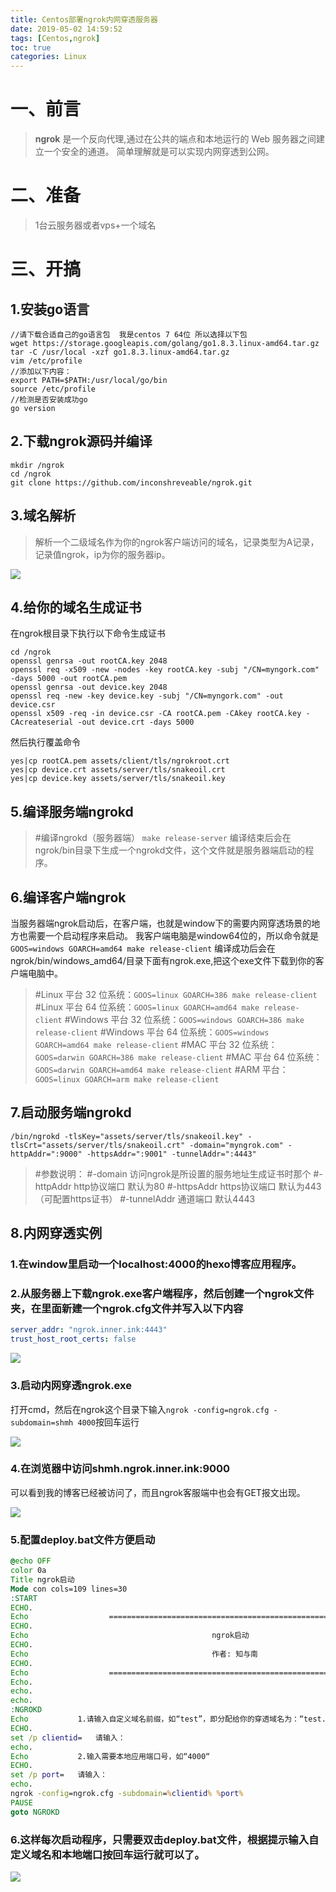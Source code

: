 ```yaml
---
title: Centos部署ngrok内网穿透服务器
date: 2019-05-02 14:59:52
tags: [Centos,ngrok]
toc: true 
categories: Linux
---
```

# 一、前言
> **ngrok** 是一个反向代理,通过在公共的端点和本地运行的 Web 服务器之间建立一个安全的通道。
> 简单理解就是可以实现内网穿透到公网。

# 二、准备
> 1台云服务器或者vps+一个域名

# 三、开搞
## 1.安装go语言

```shell
//请下载合适自己的go语言包  我是centos 7 64位 所以选择以下包
wget https://storage.googleapis.com/golang/go1.8.3.linux-amd64.tar.gz
tar -C /usr/local -xzf go1.8.3.linux-amd64.tar.gz
vim /etc/profile
//添加以下内容：
export PATH=$PATH:/usr/local/go/bin
source /etc/profile
//检测是否安装成功go
go version
```
## 2.下载ngrok源码并编译

```shell
mkdir /ngrok
cd /ngrok
git clone https://github.com/inconshreveable/ngrok.git
```
## 3.域名解析

>解析一个二级域名作为你的ngrok客户端访问的域名，记录类型为A记录，记录值ngrok，ip为你的服务器ip。

![](./images/ngrok/1.png)

## 4.给你的域名生成证书
在ngrok根目录下执行以下命令生成证书

```shell
cd /ngrok
openssl genrsa -out rootCA.key 2048
openssl req -x509 -new -nodes -key rootCA.key -subj "/CN=myngork.com" -days 5000 -out rootCA.pem
openssl genrsa -out device.key 2048
openssl req -new -key device.key -subj "/CN=myngork.com" -out device.csr
openssl x509 -req -in device.csr -CA rootCA.pem -CAkey rootCA.key -CAcreateserial -out device.crt -days 5000
```

然后执行覆盖命令

```shell
yes|cp rootCA.pem assets/client/tls/ngrokroot.crt
yes|cp device.crt assets/server/tls/snakeoil.crt
yes|cp device.key assets/server/tls/snakeoil.key
```

## 5.编译服务端ngrokd

> #编译ngrokd（服务器端）
> `make release-server`
编译结束后会在ngrok/bin目录下生成一个ngrokd文件，这个文件就是服务器端启动的程序。

## 6.编译客户端ngrok

当服务器端ngrok启动后，在客户端，也就是window下的需要内网穿透场景的地方也需要一个启动程序来启动。
我客户端电脑是window64位的，所以命令就是`GOOS=windows GOARCH=amd64 make release-client`
编译成功后会在ngrok/bin/windows_amd64/目录下面有ngrok.exe,把这个exe文件下载到你的客户端电脑中。

> #Linux 平台 32 位系统：`GOOS=linux GOARCH=386 make release-client`
> #Linux 平台 64 位系统：`GOOS=linux GOARCH=amd64 make release-client`
> #Windows 平台 32 位系统：`GOOS=windows GOARCH=386 make release-client`
> #Windows 平台 64 位系统：`GOOS=windows GOARCH=amd64 make release-client`
> #MAC 平台 32 位系统：`GOOS=darwin GOARCH=386 make release-client`
> #MAC 平台 64 位系统：`GOOS=darwin GOARCH=amd64 make release-client`
> #ARM 平台：`GOOS=linux GOARCH=arm make release-client`

## 7.启动服务端ngrokd

`/bin/ngrokd -tlsKey="assets/server/tls/snakeoil.key" -tlsCrt="assets/server/tls/snakeoil.crt" -domain="myngrok.com" -httpAddr=":9000" -httpsAddr=":9001" -tunnelAddr=":4443"`

> #参数说明：
> #-domain 访问ngrok是所设置的服务地址生成证书时那个
> #-httpAddr http协议端口 默认为80
> #-httpsAddr https协议端口 默认为443 （可配置https证书）
> #-tunnelAddr 通道端口 默认4443

## 8.内网穿透实例

### 1.在window里启动一个localhost:4000的hexo博客应用程序。
### 2.从服务器上下载ngrok.exe客户端程序，然后创建一个ngrok文件夹，在里面新建一个ngrok.cfg文件并写入以下内容

```yml
server_addr: "ngrok.inner.ink:4443"
trust_host_root_certs: false
```

![](./images/ngrok/4.png)

### 3.启动内网穿透ngrok.exe

打开cmd，然后在ngrok这个目录下输入`ngrok -config=ngrok.cfg -subdomain=shmh 4000`按回车运行

![](./images/ngrok/3.jpg)

### 4.在浏览器中访问shmh.ngrok.inner.ink:9000

可以看到我的博客已经被访问了，而且ngrok客服端中也会有GET报文出现。

![](./images/ngrok/2.jpg)

### 5.配置deploy.bat文件方便启动

```bat
@echo OFF
color 0a
Title ngrok启动
Mode con cols=109 lines=30
:START
ECHO.
Echo                  ==========================================================================
ECHO.
Echo                                         ngrok启动
ECHO.
Echo                                         作者: 知与南
ECHO.
Echo                  ==========================================================================
Echo.
echo.
echo.
:NGROKD
Echo           1.请输入自定义域名前缀，如“test”，即分配给你的穿透域名为：“test.ngrok.inner.ink”
ECHO.
set /p clientid=   请输入：
echo.
Echo           2.输入需要本地应用端口号，如“4000“
ECHO.
set /p port=   请输入：
echo.
ngrok -config=ngrok.cfg -subdomain=%clientid% %port%
PAUSE
goto NGROKD
```

### 6.这样每次启动程序，只需要双击deploy.bat文件，根据提示输入自定义域名和本地端口按回车运行就可以了。

![](https://inner.ink/pqs/img/huanhu.gif)
